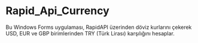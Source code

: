 # Rapid_Api_Currency
Bu Windows Forms uygulaması, RapidAPI üzerinden döviz kurlarını çekerek USD, EUR ve GBP birimlerinden TRY (Türk Lirası) karşılığını hesaplar.  
